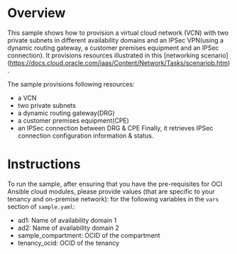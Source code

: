 # Overview

This sample shows how to provision a virtual cloud network (VCN) with two private subnets in different availability
domains and an IPSec VPN(using a dynamic routing gateway, a customer premises equipment and an IPSec connection). It
provisions resources illustrated in this [networking scenario]
(https://docs.cloud.oracle.com/iaas/Content/Network/Tasks/scenariob.htm).

The sample provisions following resources:
- a VCN
- two private subnets
- a dynamic routing gateway(DRG)
- a customer premises equipment(CPE)
- an IPSec connection between DRG & CPE
Finally, it retrieves IPSec connection configuration information & status.

# Instructions

To run the sample, after ensuring that you have the pre-requisites for OCI
Ansible cloud modules, please provide values (that are specific to your tenancy and on-premise network):
for the following variables in the `vars` section of `sample.yaml`:
- ad1: Name of availability domain 1
- ad2: Name of availability domain 2
- sample_compartment: OCID of the compartment
- tenancy_ocid: OCID of the tenancy
